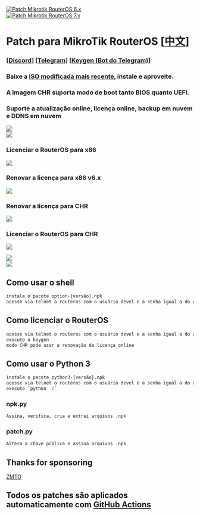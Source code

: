 [![Patch Mikrotik RouterOS 6.x](https://github.com/elseif/MikroTikPatch/actions/workflows/mikrotik_patch_6.yml/badge.svg)](https://github.com/elseif/MikroTikPatch/actions/workflows/mikrotik_patch_6.yml)  
[![Patch Mikrotik RouterOS 7.x](https://github.com/elseif/MikroTikPatch/actions/workflows/mikrotik_patch_7.yml/badge.svg)](https://github.com/elseif/MikroTikPatch/actions/workflows/mikrotik_patch_7.yml)

# Patch para MikroTik RouterOS [[中文](README.md)]

### [[Discord](https://discord.gg/keV6MWQFtX)] [[Telegram](https://t.me/mikrotikpatch)] [[Keygen (Bot do Telegram)](https://t.me/ROS_Keygen_Bot)]

### Baixe a [ISO modificada mais recente](https://github.com/elseif/MikroTikPatch/releases/latest), instale e aproveite.
### A imagem CHR suporta modo de boot tanto BIOS quanto UEFI.

### Suporte a atualização online, licença online, backup em nuvem e DDNS em nuvem

![](image/install.png)  
![](image/routeros.png)

### Licenciar o RouterOS para x86  
![](image/x86.png)

### Renovar a licença para x86 v6.x  
![](image/renew_v6.png)

### Renovar a licença para CHR  
![](image/renew.png)

### Licenciar o RouterOS para CHR  
![](image/chr.png)

![](image/arm.png)  
![](image/mips.png)

## Como usar o shell
```bash
instale o pacote option-{versão}.npk  
acesse via telnet o routeros com o usuário devel e a senha igual a do usuário admin
```

## Como licenciar o RouterOS
```bash
acesse via telnet o routeros com o usuário devel e a senha igual a do admin  
execute o keygen  
modo CHR pode usar a renovação de licença online
```

## Como usar o Python 3
```bash
instale o pacote python3-{versão}.npk  
acesse via telnet o routeros com o usuário devel e a senha igual a do admin  
execute `python -V`
```

### npk.py  
```bash
Assina, verifica, cria e extrai arquivos .npk
```

### patch.py  
```bash
Altera a chave pública e assina arquivos .npk
```

## Thanks for sponsoring
[ZMTO](https://console.zmto.com/)

## Todos os patches são aplicados automaticamente com [GitHub Actions](https://github.com/elseif/MikroTikPatch/blob/main/.github/workflows/)
